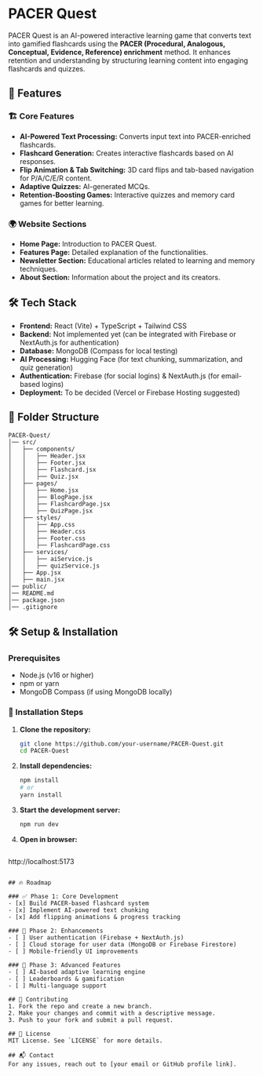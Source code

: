# PACER Quest

PACER Quest is an AI-powered interactive learning game that converts text into gamified flashcards using the **PACER (Procedural, Analogous, Conceptual, Evidence, Reference) enrichment** method. It enhances retention and understanding by structuring learning content into engaging flashcards and quizzes.

## 🚀 Features

### 🏗 Core Features
- **AI-Powered Text Processing:** Converts input text into PACER-enriched flashcards.
- **Flashcard Generation:** Creates interactive flashcards based on AI responses.
- **Flip Animation & Tab Switching:** 3D card flips and tab-based navigation for P/A/C/E/R content.
- **Adaptive Quizzes:** AI-generated MCQs.
- **Retention-Boosting Games:** Interactive quizzes and memory card games for better learning.

### 🌍 Website Sections
- **Home Page:** Introduction to PACER Quest.
- **Features Page:** Detailed explanation of the functionalities.
- **Newsletter Section:** Educational articles related to learning and memory techniques.
- **About Section:** Information about the project and its creators.

## 🛠 Tech Stack

- **Frontend:** React (Vite) + TypeScript + Tailwind CSS
- **Backend:** Not implemented yet (can be integrated with Firebase or NextAuth.js for authentication)
- **Database:** MongoDB (Compass for local testing)
- **AI Processing:** Hugging Face (for text chunking, summarization, and quiz generation)
- **Authentication:** Firebase (for social logins) & NextAuth.js (for email-based logins)
- **Deployment:** To be decided (Vercel or Firebase Hosting suggested)

## 📂 Folder Structure
```
PACER-Quest/
│── src/
│   ├── components/
│   │   ├── Header.jsx
│   │   ├── Footer.jsx
│   │   ├── Flashcard.jsx
│   │   ├── Quiz.jsx
│   ├── pages/
│   │   ├── Home.jsx
│   │   ├── BlogPage.jsx
│   │   ├── FlashcardPage.jsx
│   │   ├── QuizPage.jsx
│   ├── styles/
│   │   ├── App.css
│   │   ├── Header.css
│   │   ├── Footer.css
│   │   ├── FlashcardPage.css
│   ├── services/
│   │   ├── aiService.js
│   │   ├── quizService.js
│   ├── App.jsx
│   ├── main.jsx
│── public/
│── README.md
│── package.json
│── .gitignore
```

## 🛠 Setup & Installation

### Prerequisites
- Node.js (v16 or higher)
- npm or yarn
- MongoDB Compass (if using MongoDB locally)

### 🔧 Installation Steps
1. **Clone the repository:**
   ```bash
   git clone https://github.com/your-username/PACER-Quest.git
   cd PACER-Quest
   ```
2. **Install dependencies:**
   ```bash
   npm install
   # or
   yarn install
   ```
3. **Start the development server:**
   ```bash
   npm run dev
   ```
4. **Open in browser:**
   ```
http://localhost:5173
   ```

## 🔥 Roadmap

### ✅ Phase 1: Core Development
- [x] Build PACER-based flashcard system
- [x] Implement AI-powered text chunking
- [x] Add flipping animations & progress tracking

### 🚀 Phase 2: Enhancements
- [ ] User authentication (Firebase + NextAuth.js)
- [ ] Cloud storage for user data (MongoDB or Firebase Firestore)
- [ ] Mobile-friendly UI improvements

### 🌟 Phase 3: Advanced Features
- [ ] AI-based adaptive learning engine
- [ ] Leaderboards & gamification
- [ ] Multi-language support

## 🤝 Contributing
1. Fork the repo and create a new branch.
2. Make your changes and commit with a descriptive message.
3. Push to your fork and submit a pull request.

## 📜 License
MIT License. See `LICENSE` for more details.

## 📬 Contact
For any issues, reach out to [your email or GitHub profile link].

